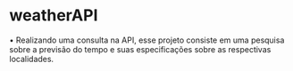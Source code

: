 # weatherAPI

•  Realizando uma consulta na API, esse projeto consiste em uma pesquisa sobre a previsão do tempo e suas especificações sobre as respectivas localidades.

